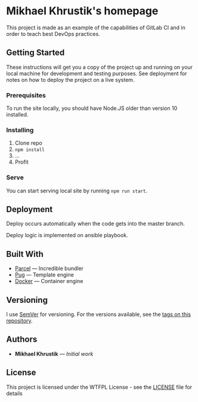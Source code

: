 # Mikhael Khrustik's homepage

This project is made as an example of the capabilities of GitLab CI and in order to teach best DevOps practices.

## Getting Started

These instructions will get you a copy of the project up and running on your local machine for development and testing purposes. See deployment for notes on how to deploy the project on a live system.

### Prerequisites

To run the site locally, you should have Node.JS older than version 10 installed.

### Installing

1. Clone repo
2. `npm install`
3. ...
4. Profit

### Serve

You can start serving local site by running `npm run start`.

## Deployment

Deploy occurs automatically when the code gets into the master branch.

Deploy logic is implemented on ansible playbook.

## Built With

* [Parcel](https://parceljs.org/) — Incredible bundler
* [Pug](https://pugjs.org/) — Template engine
* [Docker](https://www.docker.com/) — Container engine

## Versioning

I use [SemVer](http://semver.org/) for versioning. For the versions available, see the [tags on this repository](https://gitlab.com/mishamyrt/myrt.co/-/tags).

## Authors

* **Mikhael Khrustik** — *Initial work*

## License

This project is licensed under the WTFPL License - see the [LICENSE](LICENSE) file for details

